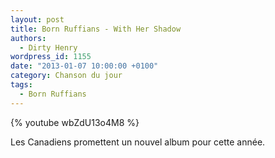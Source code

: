 ```yaml
---
layout: post
title: Born Ruffians - With Her Shadow
authors:
  - Dirty Henry
wordpress_id: 1155
date: "2013-01-07 10:00:00 +0100"
category: Chanson du jour
tags:
  - Born Ruffians
---
```


{% youtube wbZdU13o4M8 %}

Les Canadiens promettent un nouvel album pour cette année.
